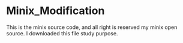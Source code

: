 # Minix_Modification
This is the minix source code, and all right is reserved my minix open source. I downloaded this file study purpose.
